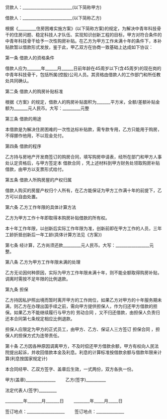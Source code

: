 
 


贷款人：_________________________(以下简称甲方)


借款人：_________________________(以下简称乙方)


根据《_________住房困难实施方案》(以下简称方案)的规定，为解决中青年科技骨干的住房问题、稳定科技人才队伍、实现知识创新工程的目标，甲方对符合条件的中青年科技骨干给予一次性购房补贴。在乙方为甲方工作未满十年的条件下，本补贴款暂以借款形式发放，鉴于此，甲乙双方在协商一致基础上达成如下协议：


第一条 借款人的资格条件


借款人应为_______年______月______日前年龄在45周岁以下(含45周岁)的现在岗的中青年科技骨干，包括所属(控股)公司人员。其资格由借款人的工作部门和所任教处共同确认。


第二条 借款人的购房补贴标准


根据《方案》的规定，借款人的购房补贴面积为_______平方米，全额/差额补贴金额为_______元人民币。大写：_________元整


第三条 借款的用途


本借款是为解决住房困难的一次性达标补贴款，需专款专用，乙方只能用于购房，不得挪作他用，不以现金兑付。


第四条 借款的程序


乙方持与房地产开发商签订的购房合同，填写购房申请表，经所在部门和甲方人事处认定资格后，与甲方签定本
借款合同
，凭上述材料到甲方财务处领取购房补贴借款，由甲方以支票形式给付。


第五条 借款人所购房屋的产权归属


借款人购买的房屋产权归个人所有，在乙方能保证为甲方工作满十年的前提下，乙方可以自由处置。


第六条 乙方工作年限的具体计算方法


乙方为甲方工作十年即取得本购房补贴借款的所有权。


本十年工作年限，以创新后实际工作年限为准，创新前即在甲方工作的人员，三年工龄折抵创新后一年工龄(具体计算方法见《方案》)


第七条 经计算，乙方尚须还款_________元人民币。大写：_________________元整。


第八条 乙方为甲方工作年限未满的处理


乙方无论因何种原因，实际为甲方工作年限未满十年，则不能全额取得购房补贴，调离时需按不足年限的比例退款。


第九条 担保


乙方持因私护照出境而暂时离开甲方的工作岗位，如果乙方对甲方的十年服务期未满，则乙方在办理出国手续之前，需向甲方提供担保人，作为归还甲方借款的担保。如果乙方不能继续履行与甲方的
劳动合同
，又不归还借款，由担保人负责归还本合同第七条规定相应比例退款。


担保人应限定为甲方的正式员工，由甲方、乙方、保证人三方签订
担保合同
，担保人的担保方式为连带责任。


第十条 乙方因各种原因调离甲方，不及时偿还甲方借款余额，甲方有权向人民法院提出起诉，并收回借款本金及利息。利息的计算标准按借款余额与借款年限来计算(利息按国家规定计)


本合同经甲、乙双方签字、盖章后生效，一式两份，双方各执一份。


甲方(盖章)_______________ 　　乙方(签字)__________


法定代表人(签字)_________


_________年_______月_______日 　　________年_____月_____日


签订地点：___________________ 　　签订地点：______________
 


 

 
 
 
 
 
  


  
 

  


  


  
 
 
 
 

